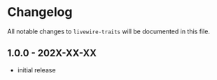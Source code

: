 # Changelog

All notable changes to `livewire-traits` will be documented in this file.

## 1.0.0 - 202X-XX-XX

- initial release
